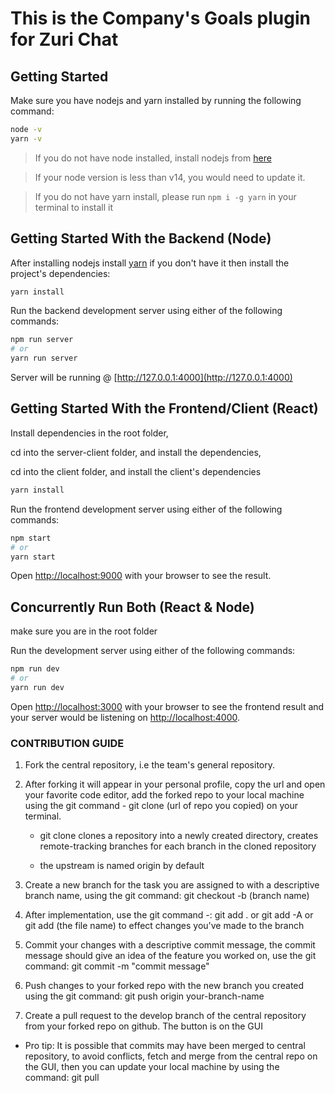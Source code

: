 # This is the Company's Goals plugin for Zuri Chat

## Getting Started

Make sure you have nodejs and yarn installed by running the following command:

```bash
node -v
yarn -v
```

> If you do not have node installed, install nodejs from [here](https://nodejs.org/en/download/)

> If your node version is less than v14, you would need to update it.

> If you do not have yarn install, please run `npm i -g yarn` in your terminal to install it

## Getting Started With the Backend (Node)

After installing nodejs install [yarn](https://www.npmjs.com/package/yarn) if you don't have it then install the project's dependencies:

```bash
yarn install
```

Run the backend development server using either of the following commands:

```bash
npm run server
# or
yarn run server
```

Server will be running @ [http://127.0.0.1:4000](http://127.0.0.1:4000)

## Getting Started With the Frontend/Client (React)

Install dependencies in the root folder,

cd into the server-client folder,  and install the dependencies,

cd into the client folder,  and install the client's dependencies

```bash
yarn install
```

Run the frontend development server using either of the following commands:

```bash
npm start
# or
yarn start
```

Open [http://localhost:9000](http://localhost:9000) with your browser to see the result.

## Concurrently Run Both (React & Node)

make sure you are in the root folder

Run the development server using either of the following commands:

```bash
npm run dev
# or
yarn run dev
```

Open [http://localhost:3000](http://localhost:3000) with your browser to see the frontend result and your server would be listening on [http://localhost:4000](http://localhost:4000).

### CONTRIBUTION GUIDE

1. Fork the central repository, i.e the team's general repository.

2. After forking it will appear in your personal profile, copy the url and open your favorite code editor, add the forked repo to your local machine using the git command - git clone (url of repo you copied) on your terminal.

   - git clone clones a repository into a newly created directory, creates remote-tracking branches for each branch in the cloned repository

   - the upstream is named origin by default

3. Create a new branch for the task you are assigned to with a descriptive branch name, using the git command: git checkout -b (branch name)

4. After implementation, use the git command -: git add . or git add -A or git add (the file name) to effect changes you've made to the branch

5. Commit your changes with a descriptive commit message, the commit message should give an idea of the feature you worked on, use the git command: git commit -m "commit message"

6. Push changes to your forked repo with the new branch you created using the git command: git push origin your-branch-name

7. Create a pull request to the develop branch of the central repository from your forked repo on github. The button is on the GUI

- Pro tip: It is possible that commits may have been merged to central repository, to avoid conflicts, fetch and merge from the central repo on the GUI, then you can update your local machine by using the command: git pull

